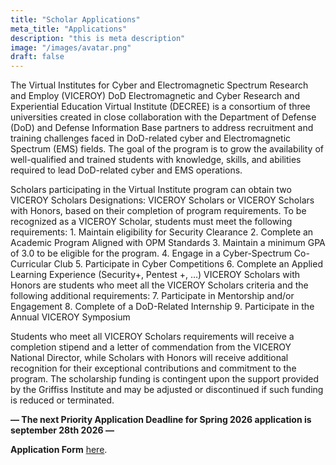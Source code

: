 ```yaml
---
title: "Scholar Applications"
meta_title: "Applications"
description: "this is meta description"
image: "/images/avatar.png"
draft: false
---
```


The Virtual Institutes for Cyber and Electromagnetic Spectrum Research and Employ (VICEROY) DoD Electromagnetic and Cyber Research and Experiential Education Virtual Institute (DECREE) is a consortium of three universities created in close collaboration with the Department of Defense (DoD) and Defense Information Base partners to address recruitment and training challenges faced in DoD-related cyber and Electromagnetic Spectrum (EMS) fields. The goal of the program is to grow the availability of well-qualified and trained students with knowledge, skills, and abilities required to lead DoD-related cyber and EMS operations. 

Scholars participating in the Virtual Institute program can obtain two VICEROY Scholars Designations: VICEROY Scholars or VICEROY Scholars with Honors, based on their completion of program requirements. To be recognized as a VICEROY Scholar, students must meet the following requirements:
    1.	Maintain eligibility for Security Clearance
    2.	Complete an Academic Program Aligned with OPM Standards
    3.	Maintain a minimum GPA of 3.0 to be eligible for the program.
    4.	Engage in a Cyber-Spectrum Co-Curricular Club
    5.	Participate in Cyber Competitions 
    6.	Complete an Applied Learning Experience (Security+, Pentest +, …)
VICEROY Scholars with Honors are students who meet all the VICEROY Scholars criteria and the following additional requirements:
    7.	Participate in Mentorship and/or Engagement
    8.	Complete of a DoD-Related Internship 
    9.	Participate in the Annual VICEROY Symposium
    
Students who meet all VICEROY Scholars requirements will receive a completion stipend and a letter of commendation from the VICEROY National Director, while Scholars with Honors will receive additional recognition for their exceptional contributions and commitment to the program. The scholarship funding is contingent upon the support provided by the Griffiss Institute and may be adjusted or discontinued if such funding is reduced or terminated.


**— The next Priority Application Deadline for Spring 2026 application is september 28th 2026 —**

**Application Form** [here](https://app.smartsheet.com/b/form/71b96b31ec674310a3e304a9340e7bfa).
